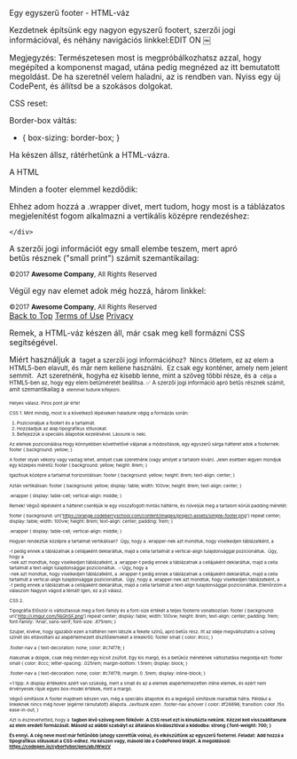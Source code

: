 Egy egyszerű footer - HTML-váz

Kezdetnek építsünk egy nagyon egyszerű footert, szerzői jogi információval, és néhány navigációs linkkel:EDIT ON
￼
 

Megjegyzés: Természetesen most is megpróbálkozhatsz azzal, hogy megépíted a komponenst magad, utána pedig megnézed az itt bemutatott megoldást. De ha szeretnél velem haladni, az is rendben van. Nyiss egy új CodePent, és állítsd be a szokásos dolgokat.

CSS reset:
<link rel="stylesheet" href="https://cdnjs.cloudflare.com/ajax/libs/meyer-reset/2.0/reset.css">

Border-box váltás:
* {
  box-sizing: border-box;
}

Ha készen állsz, rátérhetünk a HTML-vázra.

A HTML

Minden a footer elemmel kezdődik:

<body>
  <footer>

  </footer>
</body>

Ehhez adom hozzá a .wrapper divet, mert tudom, hogy most is a táblázatos megjelenítést fogom alkalmazni a vertikális középre rendezéshez:

<body>
  <footer>
    <div class="wrapper">

    </div>
  </footer>
</body>

A szerzői jogi információt egy small elembe teszem, mert apró betűs résznek ("small print") számít szemantikailag:

<body>
  <footer>
    <div class="wrapper">
      <small>©2017 <strong>Awesome Company</strong>, All Rights Reserved</small>
    </div>
  </footer>
</body>

Végül egy nav elemet adok még hozzá, három linkkel:

<body>
  <footer>
    <div class="wrapper">
      <small>©2017 <strong>Awesome Company</strong>, All Rights Reserved</small>
      <nav class="footer-nav">
        <a href="#">Back to Top</a>
        <a href="#">Terms of Use</a>
        <a href="#">Privacy</a>
      </nav>
    </div>
  </footer>
</body>

Remek, a HTML-váz készen áll, már csak meg kell formázni CSS segítségével.

Miért használjuk a <small> taget a szerzői jogi információhoz?
 Nincs ötletem, ez az elem a HTML5-ben elavult, és már nem kellene használni.
 Ez csak egy konténer, amely nem jelent semmit.
 Azt szeretnénk, hogyha ez kisebb lenne, mint a szöveg többi része, és a <small> célja a HTML5-ben az, hogy egy elem betűméretét beállítsa.
✅ A szerzői jogi információ apró betűs résznek számít, amit szemantikailag a <small> elemmel tudunk kifejezni.

Helyes válasz. Piros pont jár érte!

CSS 1.
Mint mindig, most is a következő lépéseken haladunk végig a formázás során:
1. Pozicionáljuk a footert és a tartalmát.
2. Hozzáadjuk az alap tipografikus stílusokat.
3. Befejezzük a speciális állapotok kezelésével.
Lássunk is neki.

Az elemek pozicionálása
Hogy könnyebben követhetővé váljanak a módosítások, egy egyszerű sárga hátteret adok a footernek:
footer {
  background: yellow;
}


A footer olyan vékony vagy vastag lehet, amilyet csak szeretnénk (vagy amilyet a tartalom kíván). Jelen esetben legyen mondjuk egy közepes méretű:
footer {
  background: yellow;
  height: 8rem;
}
 

Igazítsuk középre a tartalmat horizontálisan:
footer {
  background: yellow;
  height: 8rem;
  text-align: center;
}
 

Aztán vertikálisan:
footer {
  background: yellow;
  display: table;
  width: 100vw;
  height: 8rem;
  text-align: center;
}

.wrapper {
  display: table-cell;
  vertical-align: middle;
}
 
Remek! Végső lépésként a hátteret cseréljük le egy visszafogott mintás háttérre, és növeljük meg a tartalom körüli padding méretét:

footer {
  background: url('https://orange.codeberryschool.com/content/images/project-assets/simple-footer.png') repeat center;
  display: table;
  width: 100vw;
  height: 8rem;
  text-align: center;
  padding: 1rem;
}

.wrapper {
  display: table-cell;
  vertical-align: middle;
}
 

Hogyan rendeztük középre a tartalmat vertikálisan?
 Úgy, hogy a .wrapper-nek azt mondtuk, hogy viselkedjen táblázatként, a <footer>-t pedig ennek a táblázatnak a cellájaként deklaráltuk, majd a cella tartalmát a vertical-align tulajdonsággal pozicionáltuk.
 Úgy, hogy a <footer>-nek azt mondtuk, hogy viselkedjen táblázatként, a .wrapper-t pedig ennek a táblázatnak a cellájaként deklaráltuk, majd a cella tartalmát a text-align tulajdonsággal pozicionáltuk.
 ✅Úgy, hogy a <footer>-nek azt mondtuk, hogy viselkedjen táblázatként, a .wrapper-t pedig ennek a táblázatnak a cellájaként deklaráltuk, majd a cella tartalmát a vertical-align tulajdonsággal pozicionáltuk.
 Úgy, hogy a .wrapper-nek azt mondtuk, hogy viselkedjen táblázatként, a <footer>-t pedig ennek a táblázatnak a cellájaként deklaráltuk, majd a cella tartalmát a text-align tulajdonsággal pozicionáltuk.
Ellenőrzöm a válaszom
Nagyon vágod a témát! Igen, ez a jó válasz.


CSS 2.

Tipográfia
Először is változtassuk meg a font-family és a font-size értékét a teljes footerre vonatkozóan:
footer {
  background: url('http://i.imgur.com/f4jGhSF.png') repeat center;
  display: table;
  width: 100vw;
  height: 8rem;
  text-align: center;
  padding: 1rem;
  font-family: 'Arial', sans-serif;
  font-size: .875rem;
}
 
Szuper, kivéve, hogy igazából ezen a háttéren nem látszik a fekete színű, apró betűs rész. Itt az ideje megváltoztatni a szöveg színét (és eltávolítani az alapértelmezett díszítőelemeket a linkekről):
footer small {
  color: #ccc;
}

.footer-nav a {
  text-decoration: none;
  color: #c74f78;
}

Alakulnak a dolgok, csak még minden egy kicsit zsúfolt. Egy kis margó, és a betűköz méretének változtatása megoldja ezt:
footer small {
  color: #ccc;
  letter-spacing: .025rem;
  margin-bottom: 1.5rem;
  display: block;
}

.footer-nav a {
  text-decoration: none;
  color: #c74f78;
  margin: 0 .5rem;
  display: inline-block;
}
 
+1 tipp: A display értékekre azért van szükség, mert a small és az a elemek alapértelmezetten inline elemek, és ezért nem érvényesek rájuk egyes box-model értékek, mint a margó.

Végső simítások
A footer majdnem készen van, még a speciális állapotok és a legvégső simítások maradtak hátra. Például a linkeknek nincs még hover (egérrel rámutatott) állapota. Javítsunk ezen:
.footer-nav a:hover {
  color: #f26896;
  transition: color .15s ease-in-out;
}

Azt is észrevehetted, hogy a <strong> tagben lévő szöveg nem félkövér. A CSS reset ezt is kinullázta nekünk. Kézzel kell visszaállítanunk az elem eredeti formázását. Másold az alábbi szabályt az általános kiválasztóval a kódodba:
strong {
  font-weight: 700;
}

És ennyi. A cég neve most már feltűnőbb (ahogy szerettük volna), és elkészültünk az egyszerű footerrel.
Feladat:
Add hozzá a tipografikus stílusokat a CSS-edhez. Ha készen vagy, másold ide a CodePened linkjét.
A megoldásod: https://codepen.io/cybortybor/pen/abJWwzV